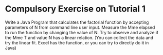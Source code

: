 # Compulsory Exercise on Tutorial 1

Write a Java Program that calculates the factorial function by accepting parameters of N from command line user input. Measure the Mme elapsed to run the function by changing the value of N.  Try to observe and analyze if the Mme  T and value N has a linear relation. (You can collect the data and try the linear fit. Excel has the function, or you can try to directly do it in Java)